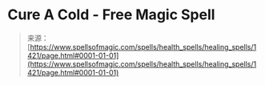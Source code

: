 <!--yml
category: 未分类
date: 2024-06-12 18:34:25
-->

# Cure A Cold - Free Magic Spell

> 来源：[https://www.spellsofmagic.com/spells/health_spells/healing_spells/1421/page.html#0001-01-01](https://www.spellsofmagic.com/spells/health_spells/healing_spells/1421/page.html#0001-01-01)